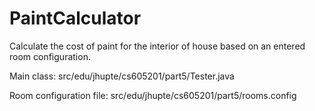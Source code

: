 # PaintCalculator
Calculate the cost of paint for the interior of house based on an entered room configuration.

Main class: src/edu/jhupte/cs605201/part5/Tester.java

Room configuration file: src/edu/jhupte/cs605201/part5/rooms.config
